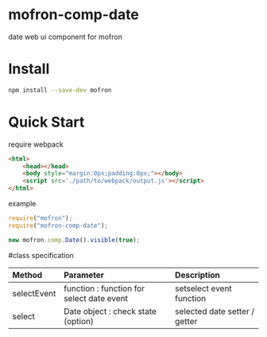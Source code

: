 # mofron-comp-date
date web ui component for mofron

# Install
```bash
npm install --save-dev mofron
```

# Quick Start
require webpack

```html
<html>
    <head></head>
    <body style="margin:0px;padding:0px;"></body>
    <script src='./path/to/webpack/output.js'></script>
</html>
```

example
```javascript
require("mofron");
require("mofron-comp-date");

new mofron.comp.Date().visible(true);
```

#class specification

| Method          | Parameter                                                                    |    Description                  |
|:------------------|:-----------------------------------------------------------------|:-------------------------------|
| selectEvent    | function : function for select date event                 |setselect event function |
| select              | Date object : check state (option)                             | selected date  setter / getter |
